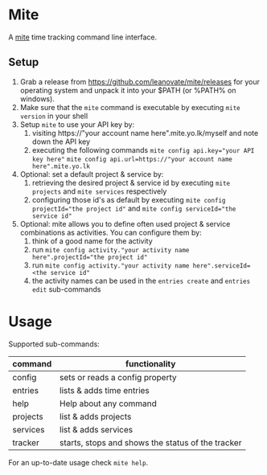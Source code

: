 # Mite

A [mite](https://mite.yo.lk/en/) time tracking command line interface.

## Setup

1. Grab a release from https://github.com/leanovate/mite/releases for your operating system and unpack it into your
$PATH (or %PATH% on windows).
2. Make sure that the `mite` command is executable by executing `mite version` in your shell
3. Setup `mite` to use your API key by:
   1. visiting https://"your account name here".mite.yo.lk/myself and note down the API key
   2. executing the following commands
   `mite config api.key="your API key here"`
   `mite config api.url=https://"your account name here".mite.yo.lk`
4. Optional: set a default project & service by:
   1. retrieving the desired project & service id by executing `mite projects` and `mite services` respectively
   2. configuring those id's as default by executing `mite config projectId="the project id"` and `mite config serviceId="the service id"`
5. Optional: mite allows you to define often used project & service combinations as activities. You can configure them by:
   1. think of a good name for the activity
   2. run `mite config activity."your activity name here".projectId="the project id"`
   3. run `mite config activity."your activity name here".serviceId=<the service id"`
   4. the activity names can be used in the `entries create` and `entries edit` sub-commands

# Usage

Supported sub-commands:

| command  | functionality                                     |
|----------|---------------------------------------------------|
| config   | sets or reads a config property                   |
| entries  | lists & adds time entries                         |
| help     | Help about any command                            |
| projects | list & adds projects                              |
| services | list & adds services                              |
| tracker  | starts, stops and shows the status of the tracker |

For an up-to-date usage check `mite help`.
